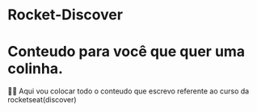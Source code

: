 # Rocket-Discover

# Conteudo para você que quer uma colinha.

<aside>
👌🏽 Aqui vou colocar todo o conteudo que escrevo referente ao curso da rocketseat(discover)

</aside>
